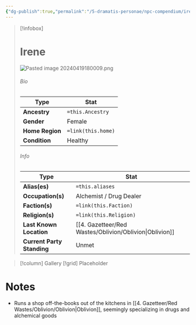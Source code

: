 ```yaml
---
{"dg-publish":true,"permalink":"/5-dramatis-personae/npc-compendium/irene/","noteIcon":""}
---
```



> [!infobox]
> # Irene
> ![Pasted image 20240419180009.png](/img/user/x.%20Assets/Attachments/Pasted%20image%2020240419180009.png)
> ###### Bio
> Type |  Stat |
> ---|---|
> **Ancestry** | `=this.Ancestry` |
> **Gender** | Female |
> **Home Region** | `=link(this.home)` |
> **Condition** | Healthy |
> ###### Info
> Type |  Stat |
> ---|---|
> **Alias(es)** | `=this.aliases` |
> **Occupation(s)** | Alchemist / Drug Dealer |
> **Faction(s)** | `=link(this.Faction)` |
> **Religion(s)** | `=link(this.Religion)` |
> **Last Known Location** | [[4. Gazetteer/Red Wastes/Oblivion/Oblivion\|Oblivion]] |
> **Current Party Standing** | Unmet |

> [!column] Gallery 
> [!grid] 
> Placeholder


# Notes

- Runs a shop off-the-books out of the kitchens in [[4. Gazetteer/Red Wastes/Oblivion/Oblivion\|Oblivion]], seemingly specializing in drugs and alchemical goods

